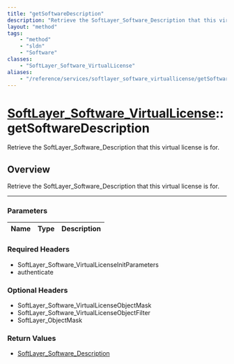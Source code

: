 ```yaml
---
title: "getSoftwareDescription"
description: "Retrieve the SoftLayer_Software_Description that this virtual license is for."
layout: "method"
tags:
    - "method"
    - "sldn"
    - "Software"
classes:
    - "SoftLayer_Software_VirtualLicense"
aliases:
    - "/reference/services/softlayer_software_virtuallicense/getSoftwareDescription"
---
```

# [SoftLayer_Software_VirtualLicense](/reference/services/SoftLayer_Software_VirtualLicense)::getSoftwareDescription


Retrieve the SoftLayer_Software_Description that this virtual license is for.


## Overview 
Retrieve the SoftLayer_Software_Description that this virtual license is for.

-----

### Parameters 
|Name | Type | Description |
| --- | --- | --- |


### Required Headers
* SoftLayer_Software_VirtualLicenseInitParameters
* authenticate


### Optional Headers
* SoftLayer_Software_VirtualLicenseObjectMask
* SoftLayer_Software_VirtualLicenseObjectFilter
* SoftLayer_ObjectMask

### Return Values
* <a href='/reference/datatypes/SoftLayer_Software_Description'>SoftLayer_Software_Description </a>




